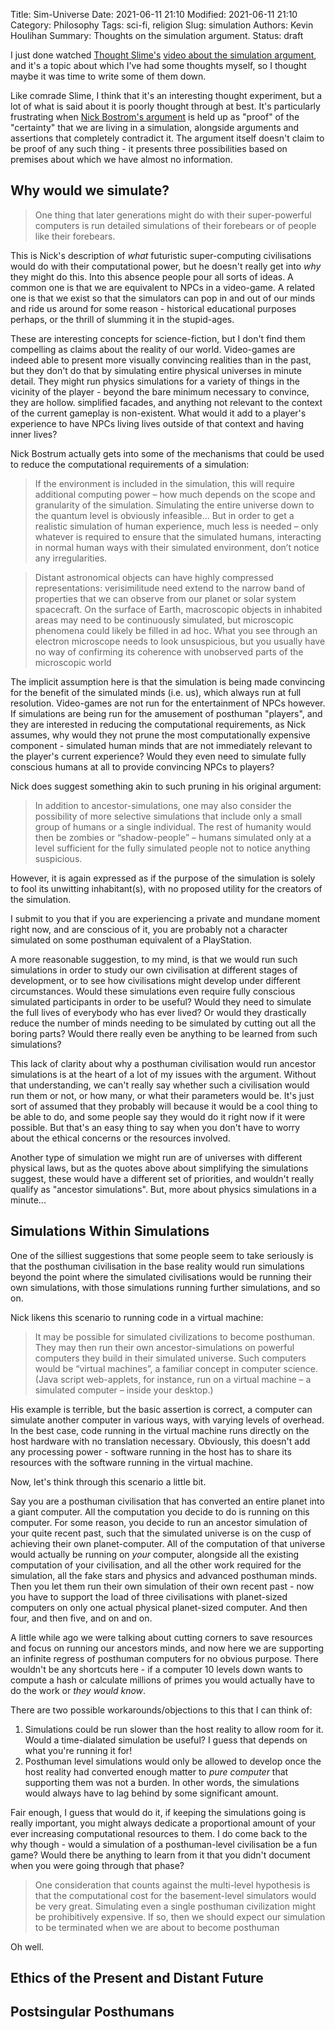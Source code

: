 Title: Sim-Universe
Date: 2021-06-11 21:10
Modified: 2021-06-11 21:10
Category: Philosophy
Tags: sci-fi, religion
Slug: simulation
Authors: Kevin Houlihan
Summary: Thoughts on the simulation argument.
Status: draft

I just done watched [Thought Slime's][tschannel] [video about the simulation argument][tsvideo], and it's a topic about which I've had some thoughts myself, so I thought maybe it was time to write some of them down.

Like comrade Slime, I think that it's an interesting thought experiment, but a lot of what is said about it is poorly thought through at best. It's particularly frustrating when [Nick Bostrom's argument][nbarg] is held up as "proof" of the "certainty" that we are living in a simulation, alongside arguments and assertions that completely contradict it. The argument itself doesn't claim to be proof of any such thing - it presents three possibilities based on premises about which we have almost no information.

## Why would we simulate?

> One thing that later generations might do with their super-powerful computers is run detailed simulations of their forebears or of people like their forebears.

This is Nick's description of *what* futuristic super-computing civilisations would do with their computational power, but he doesn't really get into *why* they might do this. Into this absence people pour all sorts of ideas. A common one is that we are equivalent to NPCs in a video-game. A related one is that we exist so that the simulators can pop in and out of our minds and ride us around for some reason - historical educational purposes perhaps, or the thrill of slumming it in the stupid-ages.

These are interesting concepts for science-fiction, but I don't find them compelling as claims about the reality of our world. Video-games are indeed able to present more visually convincing realities than in the past, but they don't do that by simulating entire physical universes in minute detail. They might run physics simulations for a variety of things in the vicinity of the player - beyond the bare minimum necessary to convince, they are hollow. simplified facades, and anything not relevant to the context of the current gameplay is non-existent. What would it add to a player's experience to have NPCs living lives outside of that context and having inner lives?

Nick Bostrum actually gets into some of the mechanisms that could be used to reduce the computational requirements of a simulation:

> If the environment is included in the simulation, this will require additional computing power – how much depends on the scope and granularity of the simulation. Simulating the entire universe down to the quantum level is obviously infeasible... But in order to get a realistic simulation of human experience, much less is needed – only whatever is required to ensure that the simulated humans, interacting in normal human ways with their simulated environment, don’t notice any irregularities.

> Distant astronomical objects can have highly compressed representations: verisimilitude need extend to the narrow band of properties that we can observe from our planet or solar system spacecraft. On the surface of Earth, macroscopic objects in inhabited areas may need to be continuously simulated, but microscopic phenomena could likely be filled in ad hoc. What you see through an electron microscope needs to look unsuspicious, but you usually have no way of confirming its coherence with unobserved parts of the microscopic world

The implicit assumption here is that the simulation is being made convincing for the benefit of the simulated minds (i.e. us), which always run at full resolution. Video-games are not run for the entertainment of NPCs however. If simulations are being run for the amusement of posthuman "players", and they are interested in reducing the computational requirements, as Nick assumes, why would they not prune the most computationally expensive component - simulated human minds that are not immediately relevant to the player's current experience? Would they even need to simulate fully conscious humans at all to provide convincing NPCs to players?

Nick does suggest something akin to such pruning in his original argument:

> In addition to ancestor-simulations, one may also consider the possibility of more selective simulations that include only a small group of humans or a single individual. The rest of humanity would then be zombies or “shadow-people” – humans simulated only at a level sufficient for the fully simulated people not to notice anything suspicious.

However, it is again expressed as if the purpose of the simulation is solely to fool its unwitting inhabitant(s), with no proposed utility for the creators of the simulation.

I submit to you that if you are experiencing a private and mundane moment right now, and are conscious of it, you are probably not a character simulated on some posthuman equivalent of a PlayStation.

A more reasonable suggestion, to my mind, is that we would run such simulations in order to study our own civilisation at different stages of development, or to see how civilisations might develop under different circumstances. Would these simulations even require fully conscious simulated participants in order to be useful? Would they need to simulate the full lives of everybody who has ever lived? Or would they drastically reduce the number of minds needing to be simulated by cutting out all the boring parts? Would there really even be anything to be learned from such simulations?

This lack of clarity about why a posthuman civilisation would run ancestor simulations is at the heart of a lot of my issues with the argument. Without that understanding, we can't really say whether such a civilisation would run them or not, or how many, or what their parameters would be. It's just sort of assumed that they probably will because it would be a cool thing to be able to do, and some people say they would do it right now if it were possible. But that's an easy thing to say when you don't have to worry about the ethical concerns or the resources involved.

Another type of simulation we might run are of universes with different physical laws, but as the quotes above about simplifying the simulations suggest, these would have a different set of priorities, and wouldn't really qualify as "ancestor simulations". But, more about physics simulations in a minute...

## Simulations Within Simulations

One of the silliest suggestions that some people seem to take seriously is that the posthuman civilisation in the base reality would run simulations beyond the point where the simulated civilisations would be running their own simulations, with those simulations running further simulations, and so on.

Nick likens this scenario to running code in a virtual machine:

> It may be possible for simulated civilizations to become posthuman. They may then run their own ancestor-simulations on powerful computers they build in their simulated universe. Such computers would be “virtual machines”, a familiar concept in computer science. (Java script web-applets, for instance, run on a virtual machine – a simulated computer – inside your desktop.)

His example is terrible, but the basic assertion is correct, a computer can simulate another computer in various ways, with varying levels of overhead. In the best case, code running in the virtual machine runs directly on the host hardware with no translation necessary. Obviously, this doesn't add any processing power - software running in the host has to share its resources with the software running in the virtual machine.

Now, let's think through this scenario a little bit.

Say you are a posthuman civilisation that has converted an entire planet into a giant computer. All the computation you decide to do is running on this computer. For some reason, you decide to run an ancestor simulation of your quite recent past, such that the simulated universe is on the cusp of achieving their own planet-computer. All of the computation of that universe would actually be running on *your* computer, alongside all the existing computation of your civilisation, and all the other work required for the simulation, all the fake stars and physics and advanced posthuman minds. Then you let them run their own simulation of their own recent past - now you have to support the load of three civilisations with planet-sized computers on only one actual physical planet-sized computer. And then four, and then five, and on and on.

A little while ago we were talking about cutting corners to save resources and focus on running our ancestors minds, and now here we are supporting an infinite regress of posthuman computers for no obvious purpose. There wouldn't be any shortcuts here - if a computer 10 levels down wants to compute a hash or calculate millions of primes you would actually have to do the work or *they would know*.

There are two possible workarounds/objections to this that I can think of:

1. Simulations could be run slower than the host reality to allow room for it. Would a time-dialated simulation be useful? I guess that depends on what you're running it for!
2. Posthuman level simulations would only be allowed to develop once the host reality had converted enough matter to *pure computer* that supporting them was not a burden. In other words, the simulations would always have to lag behind by some significant amount.

Fair enough, I guess that would do it, if keeping the simulations going is really important, you might always dedicate a proportional amount of your ever increasing computational resources to them. I do come back to the why though - would a simulation of a posthuman-level civilisation be a fun game? Would there be anything to learn from it that you didn't document when you were going through that phase?

> One consideration that counts against the multi-level hypothesis is that the computational cost for the basement-level simulators would be very great. Simulating even a single posthuman civilization might be prohibitively expensive. If so, then we should expect our simulation to be terminated when we are about to become posthuman

Oh well.

## Ethics of the Present and Distant Future

## Postsingular Posthumans


[tschannel]: https://www.youtube.com/channel/UCrr7y8rEXb7_RiVniwvzk9w "Thought Slime"
[tsvideo]: https://www.youtube.com/watch?v=erkM0abWBfQ "Elon Musk is wrong about simulation theory, how uncharacteristic of him."
[nbarg]: https://www.simulation-argument.com/simulation.html "Simulation Argument"
